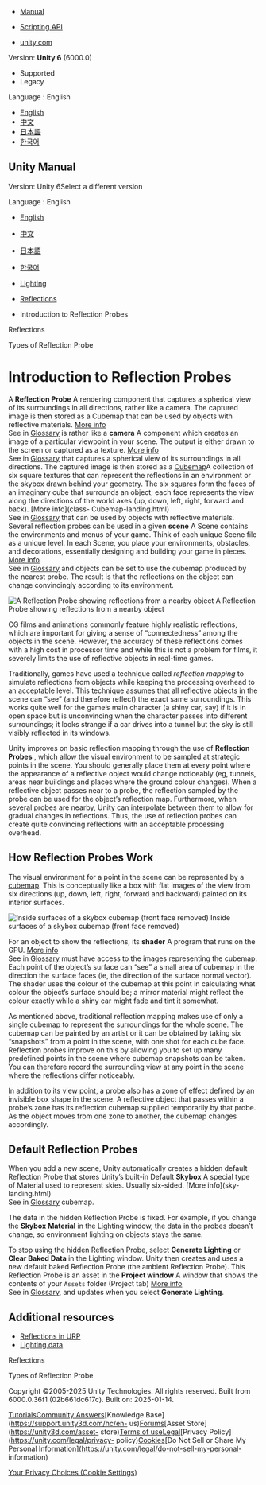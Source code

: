 [](https://docs.unity3d.com)

  * [Manual](../Manual/index.html)
  * [Scripting API](../ScriptReference/index.html)

  * [unity.com](https://unity.com/)

Version: **Unity 6** (6000.0)

  * Supported
  * Legacy

Language : English

  * [English](/Manual/ReflectionProbes.html)
  * [中文](/cn/current/Manual/ReflectionProbes.html)
  * [日本語](/ja/current/Manual/ReflectionProbes.html)
  * [한국어](/kr/current/Manual/ReflectionProbes.html)

[](https://docs.unity3d.com)

## Unity Manual

Version: Unity 6Select a different version

Language : English

  * [English](/Manual/ReflectionProbes.html)
  * [中文](/cn/current/Manual/ReflectionProbes.html)
  * [日本語](/ja/current/Manual/ReflectionProbes.html)
  * [한국어](/kr/current/Manual/ReflectionProbes.html)

  * [Lighting](LightingOverview.html)
  * [Reflections](reflections-landing.html)
  * Introduction to Reflection Probes

[](reflections-landing.html)

Reflections

[](RefProbeTypes.html)

Types of Reflection Probe

# Introduction to Reflection Probes

A **Reflection Probe** A rendering component that captures a spherical view of
its surroundings in all directions, rather like a camera. The captured image
is then stored as a Cubemap that can be used by objects with reflective
materials. [More info](class-ReflectionProbe.html)  
See in [Glossary](Glossary.html#ReflectionProbe) is rather like a **camera** A
component which creates an image of a particular viewpoint in your scene. The
output is either drawn to the screen or captured as a texture. [More
info](CamerasOverview.html)  
See in [Glossary](Glossary.html#Camera) that captures a spherical view of its
surroundings in all directions. The captured image is then stored as a
[Cubemap](class-Cubemap-landing.html)A collection of six square textures that
can represent the reflections in an environment or the skybox drawn behind
your geometry. The six squares form the faces of an imaginary cube that
surrounds an object; each face represents the view along the directions of the
world axes (up, down, left, right, forward and back). [More info](class-
Cubemap-landing.html)  
See in [Glossary](Glossary.html#Cubemap) that can be used by objects with
reflective materials. Several reflection probes can be used in a given
**scene** A Scene contains the environments and menus of your game. Think of
each unique Scene file as a unique level. In each Scene, you place your
environments, obstacles, and decorations, essentially designing and building
your game in pieces. [More info](CreatingScenes.html)  
See in [Glossary](Glossary.html#Scene) and objects can be set to use the
cubemap produced by the nearest probe. The result is that the reflections on
the object can change convincingly according to its environment.

![A Reflection Probe showing reflections from a nearby
object](../uploads/Main/ReflectionProbeScene.jpg) A Reflection Probe showing
reflections from a nearby object

CG films and animations commonly feature highly realistic reflections, which
are important for giving a sense of “connectedness” among the objects in the
scene. However, the accuracy of these reflections comes with a high cost in
processor time and while this is not a problem for films, it severely limits
the use of reflective objects in real-time games.

Traditionally, games have used a technique called _reflection mapping_ to
simulate reflections from objects while keeping the processing overhead to an
acceptable level. This technique assumes that all reflective objects in the
scene can “see” (and therefore reflect) the exact same surroundings. This
works quite well for the game’s main character (a shiny car, say) if it is in
open space but is unconvincing when the character passes into different
surroundings; it looks strange if a car drives into a tunnel but the sky is
still visibly reflected in its windows.

Unity improves on basic reflection mapping through the use of **Reflection
Probes** , which allow the visual environment to be sampled at strategic
points in the scene. You should generally place them at every point where the
appearance of a reflective object would change noticeably (eg, tunnels, areas
near buildings and places where the ground colour changes). When a reflective
object passes near to a probe, the reflection sampled by the probe can be used
for the object’s reflection map. Furthermore, when several probes are nearby,
Unity can interpolate between them to allow for gradual changes in
reflections. Thus, the use of reflection probes can create quite convincing
reflections with an acceptable processing overhead.

## How Reflection Probes Work

The visual environment for a point in the scene can be represented by a
[cubemap](class-Cubemap-landing.html). This is conceptually like a box with
flat images of the view from six directions (up, down, left, right, forward
and backward) painted on its interior surfaces.

![Inside surfaces of a skybox cubemap \(front face
removed\)](../uploads/Main/CubemapDiagram.svg) Inside surfaces of a skybox
cubemap (front face removed)

For an object to show the reflections, its **shader** A program that runs on
the GPU. [More info](Shaders.html)  
See in [Glossary](Glossary.html#Shader) must have access to the images
representing the cubemap. Each point of the object’s surface can “see” a small
area of cubemap in the direction the surface faces (ie, the direction of the
surface normal vector). The shader uses the colour of the cubemap at this
point in calculating what colour the object’s surface should be; a mirror
material might reflect the colour exactly while a shiny car might fade and
tint it somewhat.

As mentioned above, traditional reflection mapping makes use of only a single
cubemap to represent the surroundings for the whole scene. The cubemap can be
painted by an artist or it can be obtained by taking six “snapshots” from a
point in the scene, with one shot for each cube face. Reflection probes
improve on this by allowing you to set up many predefined points in the scene
where cubemap snapshots can be taken. You can therefore record the surrounding
view at any point in the scene where the reflections differ noticeably.

In addition to its view point, a probe also has a zone of effect defined by an
invisible box shape in the scene. A reflective object that passes within a
probe’s zone has its reflection cubemap supplied temporarily by that probe. As
the object moves from one zone to another, the cubemap changes accordingly.

## Default Reflection Probes

When you add a new scene, Unity automatically creates a hidden default
Reflection Probe that stores Unity’s built-in Default **Skybox** A special
type of Material used to represent skies. Usually six-sided. [More info](sky-
landing.html)  
See in [Glossary](Glossary.html#Skybox) cubemap.

The data in the hidden Reflection Probe is fixed. For example, if you change
the **Skybox Material** in the Lighting window, the data in the probes doesn’t
change, so environment lighting on objects stays the same.

To stop using the hidden Reflection Probe, select **Generate Lighting** or
**Clear Baked Data** in the Lighting window. Unity then creates and uses a new
default baked Reflection Probe (the ambient Reflection Probe). This Reflection
Probe is an asset in the **Project window** A window that shows the contents
of your `Assets` folder (Project tab) [More info](ProjectView.html)  
See in [Glossary](Glossary.html#Projectwindow), and updates when you select
**Generate Lighting**.

## Additional resources

  * [Reflections in URP](urp/lighting/reflection-probes.html)
  * [Lighting data](Lightmap-data-landing.html)

[](reflections-landing.html)

Reflections

[](RefProbeTypes.html)

Types of Reflection Probe

Copyright ©2005-2025 Unity Technologies. All rights reserved. Built from
6000.0.36f1 (02b661dc617c). Built on: 2025-01-14.

[Tutorials](https://learn.unity.com/)[Community
Answers](https://answers.unity3d.com)[Knowledge
Base](https://support.unity3d.com/hc/en-
us)[Forums](https://forum.unity3d.com)[Asset Store](https://unity3d.com/asset-
store)[Terms of
use](https://docs.unity3d.com/Manual/TermsOfUse.html)[Legal](https://unity.com/legal)[Privacy
Policy](https://unity.com/legal/privacy-
policy)[Cookies](https://unity.com/legal/cookie-policy)[Do Not Sell or Share
My Personal Information](https://unity.com/legal/do-not-sell-my-personal-
information)

[Your Privacy Choices (Cookie Settings)](javascript:void\(0\);)

